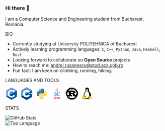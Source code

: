 ### Hi there 👋
I am a Computer Science and Engineering student from Bucharest, Romania.

BIO

- Currently studying at University POLITEHNICA of Bucharest
- Actively learning programming languages: `C`, `C++`, `Python`, `Java`, `Haskell`, `Rust`
- Looking forward to collaborate on **Open Source** projects
- How to reach me: andrei.rusanescu@stud.acs.upb.ro
- Fun fact: I am keen on climbing, running, hiking.

LANGUAGES AND TOOLS

<div>
  <img src="https://github.com/devicons/devicon/blob/master/icons/c/c-original.svg" title="C" alt="C" width="40" height="40"/>&nbsp;
  <img src="https://github.com/devicons/devicon/blob/master/icons/cplusplus/cplusplus-original.svg" title="C++" alt="C++" width="40" height="40"/>&nbsp;
  <img src="https://github.com/devicons/devicon/blob/master/icons/python/python-original.svg" title="Python" alt="Python" width="40" height="40"/>&nbsp;
  <img src = "https://github.com/devicons/devicon/blob/master/icons/java/java-original-wordmark.svg" title="Java" alt="Java" width="40" height="40"/>&nbsp;
  <img src="https://github.com/devicons/devicon/blob/master/icons/rust/rust-original.svg" title="Rust" alt="Rust" width="40" height="40"/>&nbsp;
  <img src="https://github.com/devicons/devicon/blob/master/icons/linux/linux-original.svg" title="Linux" alt="Linux" width="40" height="40"/>&nbsp;
</div>

STATS

<p>
    <img alt = "GitHub Stats" src="https://github-readme-stats-flame-ten-48.vercel.app/api?username=andreirusanescu&show_icons=true&icon_color=000000&hide_border=true&title_color=5391FE&text_color=555">
    <br>
    <img alt = "Top Language" src="https://github-readme-stats.vercel.app/api/top-langs/?username=andreirusanescu&hide=html,&hide_border=true&title_color=5391FE&text_color=555"
</p>

<!---
andreirusanescu/andreirusanescu is a ✨ special ✨ repository because its `README.md` (this file) appears on your GitHub profile.
You can click the Preview link to take a look at your changes.
--->
